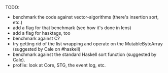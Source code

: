 TODO:
- benchmark the code against vector-algorithms (there's insertion sort, etc.)
- add a flag for that benchmark (see how it's done in lens)
- add a flag for hasktags, too
- benchmark against C?
- try getting rid of the list wrapping and operate on the MutableByteArray
  (suggested by Cale on #haskell)
- benchmark against the standard Haskell sort function (suggested by Cale).
- profile: look at Core, STG, the event log, etc.

